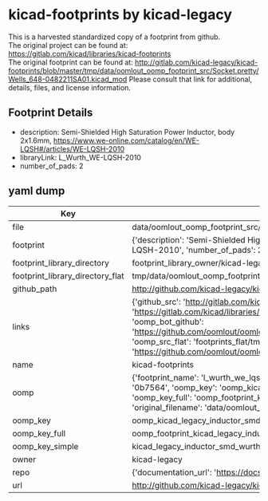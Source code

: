 # kicad-footprints by kicad-legacy  
This is a harvested standardized copy of a footprint from github.  
The original project can be found at:  
https://gitlab.com/kicad/libraries/kicad-footprints  
The original footprint can be found at:
http://gitlab.com/kicad-legacy/kicad-footprints/blob/master/tmp/data/oomlout_oomp_footprint_src/Socket.pretty/Wells_648-0482211SA01.kicad_mod
Please consult that link for additional, details, files, and license information.  
## Footprint Details
* description: Semi-Shielded High Saturation Power Inductor, body 2x1.6mm, https://www.we-online.com/catalog/en/WE-LQSH#/articles/WE-LQSH-2010  
* libraryLink: L_Wurth_WE-LQSH-2010  
* number_of_pads: 2  
## yaml dump  
| Key | Value |  
| --- | --- |  
| file | data/oomlout_oomp_footprint_src/kicad-footprints/Inductor_SMD_Wurth.pretty/L_Wurth_WE-LQSH-2010.kicad_mod |  
| footprint | {'description': 'Semi-Shielded High Saturation Power Inductor, body 2x1.6mm, https://www.we-online.com/catalog/en/WE-LQSH#/articles/WE-LQSH-2010', 'libraryLink': 'L_Wurth_WE-LQSH-2010', 'number_of_pads': 2} |  
| footprint_library_directory | footprint_library_owner/kicad-legacy_kicad-footprints |  
| footprint_library_directory_flat | tmp/data/oomlout_oomp_footprint_src/footprints_flat/kicad_legacy_inductor_smd_wurth_l_wurth_we_lqsh_2010/working |  
| github_path | http://github.com/kicad-legacy/kicad-footprints/blob/master/tmp/data/oomlout_oomp_footprint_src/Inductor_SMD_Wurth.pretty/L_Wurth_WE-LQSH-2010.kicad_mod |  
| links | {'github_src': 'http://gitlab.com/kicad-legacy/kicad-footprints/blob/master/tmp/data/oomlout_oomp_footprint_src/Socket.pretty/Wells_648-0482211SA01.kicad_mod', 'github_src_repo': 'https://gitlab.com/kicad/libraries/kicad-footprints', 'oomp_bot': 'tmp/data/oomlout_oomp_footprint_src/footprints/kicad_legacy_inductor_smd_wurth_l_wurth_we_lqsh_2010/working', 'oomp_bot_github': 'https://github.com/oomlout/oomlout_oomp_footprint_bot/tree/main/tmp/data/oomlout_oomp_footprint_src/footprints/kicad_legacy_inductor_smd_wurth_l_wurth_we_lqsh_2010/working', 'oomp_src_flat': 'footprints_flat/tmp/data/oomlout_oomp_footprint_src/footprints_flat/kicad_legacy_inductor_smd_wurth_l_wurth_we_lqsh_2010/working', 'oomp_src_flat_github': 'https://github.com/oomlout/oomlout_oomp_footprint_src/tree/main/tmp/data/oomlout_oomp_footprint_src/footprints_flat/kicad_legacy_inductor_smd_wurth_l_wurth_we_lqsh_2010/working'} |  
| name | kicad-footprints |  
| oomp | {'footprint_name': 'l_wurth_we_lqsh_2010', 'library_name': 'inductor_smd_wurth', 'md5': '0b75646ec9b6ae52d408b0522f9a7f02', 'md5_10': '0b75646ec9', 'md5_5': '0b756', 'md5_6': '0b7564', 'oomp_key': 'oomp_kicad_legacy_inductor_smd_wurth_l_wurth_we_lqsh_2010', 'oomp_key_extra': 'oomp_footprint_kicad_legacy_inductor_smd_wurth_l_wurth_we_lqsh_2010', 'oomp_key_full': 'oomp_footprint_kicad_legacy_inductor_smd_wurth_l_wurth_we_lqsh_2010_0b7564', 'oomp_key_simple': 'kicad_legacy_inductor_smd_wurth_l_wurth_we_lqsh_2010', 'original_filename': 'data/oomlout_oomp_footprint_src/kicad-footprints/Inductor_SMD_Wurth.pretty/L_Wurth_WE-LQSH-2010.kicad_mod', 'owner_name': 'kicad_legacy'} |  
| oomp_key | oomp_kicad_legacy_inductor_smd_wurth_l_wurth_we_lqsh_2010 |  
| oomp_key_full | oomp_footprint_kicad_legacy_inductor_smd_wurth_l_wurth_we_lqsh_2010 |  
| oomp_key_simple | kicad_legacy_inductor_smd_wurth_l_wurth_we_lqsh_2010 |  
| owner | kicad-legacy |  
| repo | {'documentation_url': 'https://docs.github.com/rest/repos/repos#get-a-repository', 'message': 'Not Found'} |  
| url | http://github.com/kicad-legacy/kicad-footprints |  

